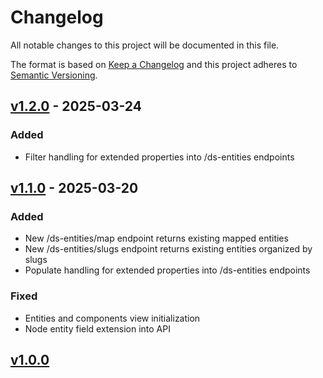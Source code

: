 # Changelog

All notable changes to this project will be documented in this file.

The format is based on [Keep a Changelog](https://keepachangelog.com/en/1.0.0/)
and this project adheres to [Semantic Versioning](https://semver.org/spec/v2.0.0.html).

## [v1.2.0](https://github.com/Bryelmo/ds-entities/tree/1.1.0) - 2025-03-24

### Added

- Filter handling for extended properties into /ds-entities endpoints

## [v1.1.0](https://github.com/Bryelmo/ds-entities/tree/1.1.0) - 2025-03-20

### Added

- New /ds-entities/map endpoint returns existing mapped entities
- New /ds-entities/slugs endpoint returns existing entities organized by slugs
- Populate handling for extended properties into /ds-entities endpoints

### Fixed

- Entities and components view initialization
- Node entity field extension into API

## [v1.0.0](https://github.com/Bryelmo/ds-entities/tree/1.0.0)
